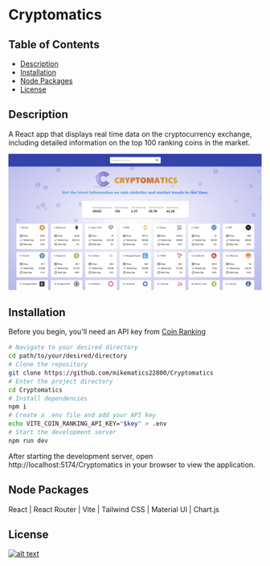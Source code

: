 # Cryptomatics

## Table of Contents
- [Description](#description)
- [Installation](#installation)
- [Node Packages](#node-packages)
- [License](#license)

## Description
A React app that displays real time data on the cryptocurrency exchange, including detailed information on the top 100 ranking coins in the market.

[![](./public/screenshot.png)](https://mikematics22800.github.io/Cryptomatics)

## Installation
Before you begin, you'll need an API key from [Coin Ranking](https://rapidapi.com/Coinranking/api/coinranking1/playground/apiendpoint_8e827dc1-e69a-4b92-af4a-654138659eba)

```bash
# Navigate to your desired directory
cd path/to/your/desired/directory
# Clone the repository
git clone https://github.com/mikematics22800/Cryptomatics
# Enter the project directory
cd Cryptomatics
# Install dependencies
npm i
# Create a .env file and add your API key
echo VITE_COIN_RANKING_API_KEY="$key" > .env
# Start the development server
npm run dev
```
After starting the development server, open http://localhost:5174/Cryptomatics in your browser to view the application.

## Node Packages
React | React Router | Vite | Tailwind CSS | Material UI | Chart.js 

## License
[![alt text](https://img.shields.io/badge/License-ISC-blue.svg)](https://opensource.org/licenses/ISC)
